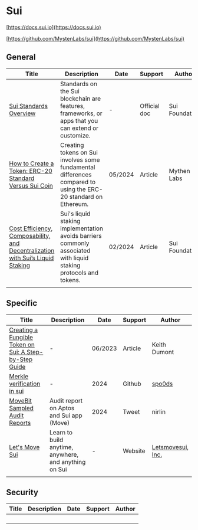 # Sui

[https://docs.sui.io](https://docs.sui.io)

[https://github.com/MystenLabs/sui](https://github.com/MystenLabs/sui)

## General

| Title                                                        | Description                                                  | Date    | Support      | Author         |
| ------------------------------------------------------------ | ------------------------------------------------------------ | ------- | ------------ | -------------- |
| [Sui Standards Overview](https://docs.sui.io/standards/)     | Standards on the Sui blockchain are features, frameworks, or apps that you can extend or customize. | -       | Official doc | Sui Foundation |
| [How to Create a Token: ERC-20 Standard Versus Sui Coin](https://blog.sui.io/create-token-erc-20-versus-coin/) | Creating tokens on Sui involves some fundamental differences compared to using the ERC-20 standard on Ethereum. | 05/2024 | Article      | Mythen Labs    |
| [Cost Efficiency, Composability, and Decentralization with Sui’s Liquid Staking](https://blog.sui.io/cost-efficiency-composability-and-decentralization-with-suis-liquid-staking//?utm_source=twitter&utm_medium=organic&utm_campaign=defi) | Sui's liquid staking implementation avoids barriers commonly associated with liquid staking protocols and tokens. | 02/2024 | Article      | Sui Foundation |
|                                                              |                                                              |         |              |                |

## Specific

| Title                                                        | Description                                           | Date    | Support | Author                                                       |
| ------------------------------------------------------------ | ----------------------------------------------------- | ------- | ------- | ------------------------------------------------------------ |
| [Creating a Fungible Token on Sui: A Step-by-Step Guide](https://medium.com/@ksdumont/creating-a-fungible-token-on-sui-a-step-by-step-guide-d5484b4a77ee) | -                                                     | 06/2023 | Article | Keith Dumont                                                 |
| [Merkle verification in sui](https://github.com/spo0ds/SuiMerkleVerify) | -                                                     | 2024    | Github  | [spo0ds](https://github.com/spo0ds)                          |
| [MoveBit Sampled Audit Reports](https://github.com/movebit/Sampled-Audit-Reports) | Audit report on Aptos and Sui app (Move)              | 2024    | Tweet   | nirlin                                                       |
| [Let's Move Sui](https://letsmovesui.com/)                   | Learn to build anytime, anywhere, and anything on Sui | -       | Website | [Letsmovesui, Inc.](https://letsmovesui.com/letsmovesui.com) |
|                                                              |                                                       |         |         |                                                              |





## Security

| Title | Description | Date | Support | Author |
| ----- | ----------- | ---- | ------- | ------ |
|       |             |      |         |        |
|       |             |      |         |        |
|       |             |      |         |        |
|       |             |      |         |        |